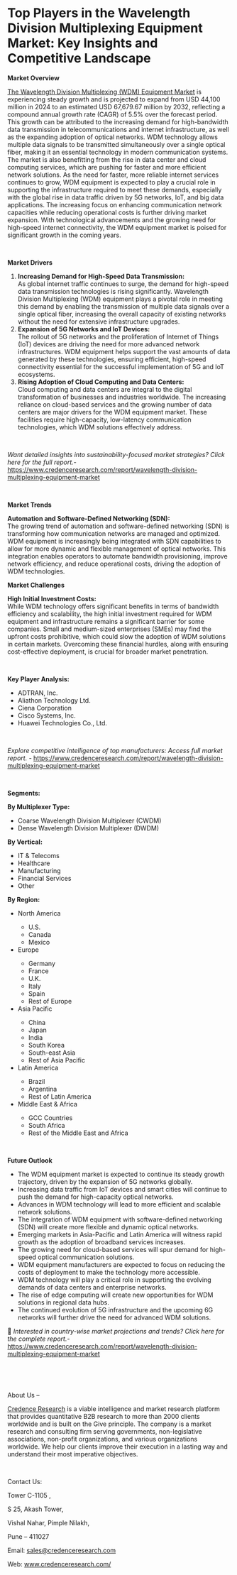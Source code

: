 # Top Players in the Wavelength Division Multiplexing Equipment Market: Key Insights and Competitive Landscape


<p><strong>Market Overview</strong></p>
<p><a href="https://www.credenceresearch.com/report/wavelength-division-multiplexing-equipment-market">The Wavelength Division Multiplexing (WDM) Equipment Market</a> is experiencing steady growth and is projected to expand from USD 44,100 million in 2024 to an estimated USD 67,679.67 million by 2032, reflecting a compound annual growth rate (CAGR) of 5.5% over the forecast period. This growth can be attributed to the increasing demand for high-bandwidth data transmission in telecommunications and internet infrastructure, as well as the expanding adoption of optical networks. WDM technology allows multiple data signals to be transmitted simultaneously over a single optical fiber, making it an essential technology in modern communication systems. The market is also benefitting from the rise in data center and cloud computing services, which are pushing for faster and more efficient network solutions. As the need for faster, more reliable internet services continues to grow, WDM equipment is expected to play a crucial role in supporting the infrastructure required to meet these demands, especially with the global rise in data traffic driven by 5G networks, IoT, and big data applications. The increasing focus on enhancing communication network capacities while reducing operational costs is further driving market expansion. With technological advancements and the growing need for high-speed internet connectivity, the WDM equipment market is poised for significant growth in the coming years.</p>
<p><strong>&nbsp;</strong></p>
<p><strong>Market Drivers</strong></p>
<ol>
<li><strong> Increasing Demand for High-Speed Data Transmission:</strong><br /> As global internet traffic continues to surge, the demand for high-speed data transmission technologies is rising significantly. Wavelength Division Multiplexing (WDM) equipment plays a pivotal role in meeting this demand by enabling the transmission of multiple data signals over a single optical fiber, increasing the overall capacity of existing networks without the need for extensive infrastructure upgrades.</li>
<li><strong> Expansion of 5G Networks and IoT Devices:</strong><br /> The rollout of 5G networks and the proliferation of Internet of Things (IoT) devices are driving the need for more advanced network infrastructures. WDM equipment helps support the vast amounts of data generated by these technologies, ensuring efficient, high-speed connectivity essential for the successful implementation of 5G and IoT ecosystems.</li>
<li><strong> Rising Adoption of Cloud Computing and Data Centers:</strong><br /> Cloud computing and data centers are integral to the digital transformation of businesses and industries worldwide. The increasing reliance on cloud-based services and the growing number of data centers are major drivers for the WDM equipment market. These facilities require high-capacity, low-latency communication technologies, which WDM solutions effectively address.</li>
</ol>
<p><strong>&nbsp;</strong></p>
<p><em>Want detailed insights into sustainability-focused market strategies? Click here for the full report.- </em><a href="https://www.credenceresearch.com/report/wavelength-division-multiplexing-equipment-market">https://www.credenceresearch.com/report/wavelength-division-multiplexing-equipment-market</a></p>
<p>&nbsp;</p>
<p><strong>Market Trends</strong></p>
<p><strong>Automation and Software-Defined Networking (SDN):</strong><br /> The growing trend of automation and software-defined networking (SDN) is transforming how communication networks are managed and optimized. WDM equipment is increasingly being integrated with SDN capabilities to allow for more dynamic and flexible management of optical networks. This integration enables operators to automate bandwidth provisioning, improve network efficiency, and reduce operational costs, driving the adoption of WDM technologies.</p>
<p><strong>Market Challenges</strong></p>
<p><strong>High Initial Investment Costs:</strong><br data-start="3385" data-end="3388" /> While WDM technology offers significant benefits in terms of bandwidth efficiency and scalability, the high initial investment required for WDM equipment and infrastructure remains a significant barrier for some companies. Small and medium-sized enterprises (SMEs) may find the upfront costs prohibitive, which could slow the adoption of WDM solutions in certain markets. Overcoming these financial hurdles, along with ensuring cost-effective deployment, is crucial for broader market penetration.</p>
<p><strong>&nbsp;</strong></p>
<p><strong>Key Player Analysis:</strong></p>
<ul>
<li>ADTRAN, Inc.</li>
<li>Aliathon Technology Ltd.</li>
<li>Ciena Corporation</li>
<li>Cisco Systems, Inc.</li>
<li>Huawei Technologies Co., Ltd.</li>
</ul>
<p>&nbsp;</p>
<p><em>Explore competitive intelligence of top manufacturers: Access full market report. - </em><a href="https://www.credenceresearch.com/report/wavelength-division-multiplexing-equipment-market">https://www.credenceresearch.com/report/wavelength-division-multiplexing-equipment-market</a></p>
<p>&nbsp;</p>
<p><strong>Segments:</strong></p>
<p><strong>By Multiplexer Type:</strong></p>
<ul>
<li>Coarse Wavelength Division Multiplexer (CWDM)</li>
<li>Dense Wavelength Division Multiplexer (DWDM)</li>
</ul>
<p><strong>By Vertical:</strong></p>
<ul>
<li>IT &amp; Telecoms</li>
<li>Healthcare</li>
<li>Manufacturing</li>
<li>Financial Services</li>
<li>Other</li>
</ul>
<p><strong>By Region:</strong></p>
<ul>
<li>North America</li>
<ul>
<li>U.S.</li>
<li>Canada</li>
<li>Mexico</li>
</ul>
<li>Europe</li>
<ul>
<li>Germany</li>
<li>France</li>
<li>U.K.</li>
<li>Italy</li>
<li>Spain</li>
<li>Rest of Europe</li>
</ul>
<li>Asia Pacific</li>
<ul>
<li>China</li>
<li>Japan</li>
<li>India</li>
<li>South Korea</li>
<li>South-east Asia</li>
<li>Rest of Asia Pacific</li>
</ul>
<li>Latin America</li>
<ul>
<li>Brazil</li>
<li>Argentina</li>
<li>Rest of Latin America</li>
</ul>
<li>Middle East &amp; Africa</li>
<ul>
<li>GCC Countries</li>
<li>South Africa</li>
<li>Rest of the Middle East and Africa</li>
</ul>
</ul>
<p><strong>&nbsp;</strong></p>
<p><strong>Future Outlook</strong></p>
<ul>
<li>The WDM equipment market is expected to continue its steady growth trajectory, driven by the expansion of 5G networks globally.</li>
<li>Increasing data traffic from IoT devices and smart cities will continue to push the demand for high-capacity optical networks.</li>
<li>Advances in WDM technology will lead to more efficient and scalable network solutions.</li>
<li>The integration of WDM equipment with software-defined networking (SDN) will create more flexible and dynamic optical networks.</li>
<li>Emerging markets in Asia-Pacific and Latin America will witness rapid growth as the adoption of broadband services increases.</li>
<li>The growing need for cloud-based services will spur demand for high-speed optical communication solutions.</li>
<li>WDM equipment manufacturers are expected to focus on reducing the costs of deployment to make the technology more accessible.</li>
<li>WDM technology will play a critical role in supporting the evolving demands of data centers and enterprise networks.</li>
<li>The rise of edge computing will create new opportunities for WDM solutions in regional data hubs.</li>
<li>The continued evolution of 5G infrastructure and the upcoming 6G networks will further drive the need for advanced WDM solutions.</li>
</ul>
<p>📌 <em>Interested in country-wise market projections and trends? Click here for the complete report.- </em><a href="https://www.credenceresearch.com/report/wavelength-division-multiplexing-equipment-market">https://www.credenceresearch.com/report/wavelength-division-multiplexing-equipment-market</a></p>
<p>&nbsp;</p>
<p>&nbsp;</p>
<p>About Us &ndash;</p>
<p><a href="https://www.credenceresearch.com/">Credence Research</a> is a viable intelligence and market research platform that provides quantitative B2B research to more than 2000 clients worldwide and is built on the Give principle. The company is a market research and consulting firm serving governments, non-legislative associations, non-profit organizations, and various organizations worldwide. We help our clients improve their execution in a lasting way and understand their most imperative objectives.</p>
<p>&nbsp;</p>
<p>Contact Us:</p>
<p>Tower C-1105 ,</p>
<p>S 25, Akash Tower,</p>
<p>Vishal Nahar, Pimple Nilakh,</p>
<p>Pune &ndash; 411027</p>
<p>Email: <a href="mailto:sales@credenceresearch.com">sales@credenceresearch.com</a></p>
<p>Web: <a href="http://www.credenceresearch.com/">www.credenceresearch.com/</a></p>
